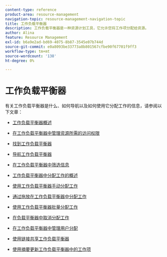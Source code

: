```yaml
---
content-type: reference
product-area: resource-management
navigation-topic: resource-management-navigation-topic
title: 工作负载平衡器
description: 工作负载平衡器是一种资源计划工具，它允许您将工作项分配给资源。
author: Alina
feature: Resource Management
exl-id: b6a9e2ad-bd69-4075-8b87-3545e07b744d
source-git-commit: e0a8093be33773a8b801567cfbe90f67701f9ff3
workflow-type: tm+mt
source-wordcount: '138'
ht-degree: 0%

---
```


# 工作负载平衡器

有关工作负载平衡器是什么、如何导航以及如何使用它分配工作的信息，请参阅以下文章：

* [工作负载平衡器概述](../../resource-mgmt/workload-balancer/overview-workload-balancer.md)
* [在工作负载平衡器中管理资源所需的访问权限](../../resource-mgmt/workload-balancer/access-needed-manage-resources-balancer.md)
* [找到工作负载平衡器](../../resource-mgmt/workload-balancer/locate-workload-balancer.md)
* [导航工作负载平衡器](../../resource-mgmt/workload-balancer/navigate-the-workload-balancer.md)
* [在工作负载平衡器中筛选信息](../../resource-mgmt/workload-balancer/filter-information-workload-balancer.md)
* [工作负载平衡器中分配工作的概述](../../resource-mgmt/workload-balancer/assign-work-in-workload-balancer.md)
* [使用工作负载平衡器手动分配工作](../../resource-mgmt/workload-balancer/assign-work-in-workload-balancer-manually.md)
* [通过拖放在工作负载平衡器中分配工作](../../resource-mgmt/workload-balancer/assign-work-in-workload-balancer-by-drag-and-drop.md)
* [使用工作负载平衡器批量分配工作](../../resource-mgmt/workload-balancer/assign-work-in-workload-balancer-in-bulk.md)
* [在负载平衡器中取消分配工作](../../resource-mgmt/workload-balancer/unassign-work-in-workload-balancer.md)
* [在工作负载平衡器中管理用户分配](../../resource-mgmt/workload-balancer/manage-user-allocations-workload-balancer.md)
* [使用链接共享工作负载平衡器](../../resource-mgmt/workload-balancer/share-link-for-workload-balancer.md)

   <!--
  <li data-mc-conditions="QuicksilverOrClassic.Draft mode"><a href="../../resource-mgmt/workload-balancer/add-custom-section-for-balancer.md" class="MCXref xref" xrefformat="{para}">Add a custom section to display the Workload Balancer </a> </li>
  -->

   <!--
  <li data-mc-conditions="QuicksilverOrClassic.Draft mode"><a href="../../resource-mgmt/workload-balancer/what-if-scenarios-balancer.md" class="MCXref xref" xrefformat="{para}">Perform 'what-if' scenarios in the Workload Balancer</a> </li>
  -->

* [使用摘要更新工作负载平衡器中的工作项](../../resource-mgmt/workload-balancer/update-items-in-summary-panel-in-workload-balancer.md)
